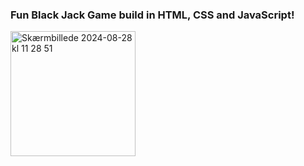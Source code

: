 ### Fun Black Jack Game build in HTML, CSS and JavaScript!

<img width="200" alt="Skærmbillede 2024-08-28 kl  11 28 51" src="https://github.com/user-attachments/assets/65b6049f-35eb-4a6c-8b63-b3e3a52625da">
